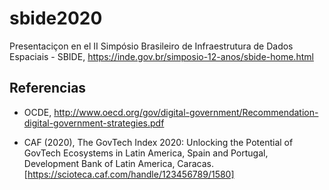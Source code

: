 # sbide2020
Presentaciçon en el II Simpósio Brasileiro de Infraestrutura de Dados Espaciais - SBIDE, https://inde.gov.br/simposio-12-anos/sbide-home.html


## Referencias

* OCDE, http://www.oecd.org/gov/digital-government/Recommendation-digital-government-strategies.pdf

* CAF (2020), The GovTech Index 2020: Unlocking the Potential of GovTech Ecosystems in Latin America, Spain and
Portugal, Development Bank of Latin America, Caracas. [https://scioteca.caf.com/handle/123456789/1580]

